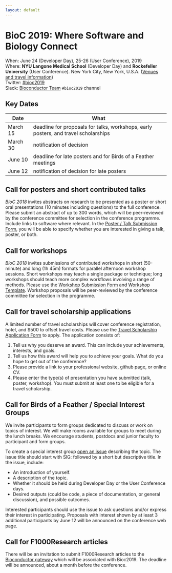 ```yaml
---
layout: default
---
```

# BioC 2019: Where Software and Biology Connect

When: June 24 (Developer Day), 25-26 (User Conference), 2019 <br />
Where: **NYU Langone Medical School** (Developer Day) and **Rockefeller University** (User Conference). New York City, New York, U.S.A. ([Venues and travel information][venue])<br />
Twitter: [#bioc2019][tweet]<br />
Slack: [Bioconductor Team][] `#bioc2019` channel

[tweet]: https://twitter.com/hashtag/bioc2019?f=tweets
[venue]: ./travel-accommodations
[Bioconductor Team]: https://bioc-community.herokuapp.com/

## Key Dates

| Date | What |
| -------- | -------------------------------------- |
| March 15 | deadline for proposals for talks, workshops, early posters, and travel scholarships |
| March 30 | notification of decision |
| June 10  | deadline for late posters and for Birds of a Feather meetings |
| June 12  | notification of decision for late posters |

## Call for posters and short contributed talks

_BioC 2018_ invites abstracts on research to be presented as a poster
or short oral presentations (10 minutes including questions) to the
full conference. Please submit an abstract of up to 300 words, which
will be peer-reviewed by the conference committee for selection in the
conference programme. Include links to software where relevant. In the
[Poster / Talk Submission Form][], you will be able to specify whether
you are interested in giving a talk, poster, or both.

[Poster / Talk Submission Form]: https://goo.gl/forms/VqkNBNEvj48Vb41k2

## Call for workshops

_BioC 2018_ invites submissions of contributed workshops in short
(50-minute) and long (1h 45m) formats for parallel afternoon workshop
sessions. Short workshops may teach a single package or technique;
long workshops should teach more complex workflows involving a range
of methods.  Please use the [Workshop Submission Form][] and
[Workshop Template][]. Workshop proposals will be peer-reviewed by the
conference committee for selection in the programme.

[Workshop Template]: https://github.com/Bioconductor/BioC2019/blob/master/resources/workshop-syllabus.md
[Workshop Submission Form]: https://goo.gl/forms/rk9s5OdKiUXC6o6V2

## Call for travel scholarship applications

A limited number of travel scholarships will cover conference registration, hotel, and $500 to offset travel costs. Please use the [Travel Scholarship Application Form] to apply. The application consists of:

1. Tell us why you deserve an award. This can include your achievements, interests, and goals.
2. Tell us how this award will help you to achieve your goals. What do you hope to get out of the conference?
3. Please provide a link to your professional website, github page, or online CV.
4. Please enter the type(s) of presentation you have submitted (talk, poster, workshop). You must submit at least one to be eligible for a travel scholarship.

[Travel Scholarship Application Form]: https://goo.gl/forms/TXWLPInRWWymQ1Hx2

## Call for Birds of a Feather / Special Interest Groups

We invite participants to form groups dedicated to discuss or work on
topics of interest. We will make rooms available for groups to meet
during the lunch breaks. We encourage students, postdocs and junior
faculty to participant and form groups.

To create a special interest group [open an issue][] describing the
topic. The issue title should start with SIG: followed by a short but
descriptive title. In the issue, include:

- An introduction of yourself.
- A description of the topic.
- Whether it should be held during Developer Day
  or the User Conference days.
- Desired outputs (could be code, a piece of documentation, or general
  discussion), and possible outcomes.

Interested participants should use the issue to ask questions and/or
express their interest in participating. Proposals with interest shown
by at least 3 additional participants by June 12 will be announced on
the conference web page.

[open an issue]: https://github.com/Bioconductor/BioC2019/issues

## Call for F1000Research articles 

There will be an invitation to submit F1000Research articles to the
[Bioconductor gateway][] which will be associated with Bioc2019. The
deadline will be announced, about a month before the conference.

[Bioconductor gateway]: https://f1000research.com/gateways/bioconductor


